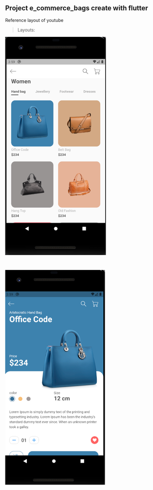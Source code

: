 ## Project e_commerce_bags create with flutter

Reference layout of youtube

> Layouts:

![Imagem do layout](/ecommerce-bags.png "Home")

<br />

![Imagem do layout](/ecommerce-bags-2.png "view bag")
